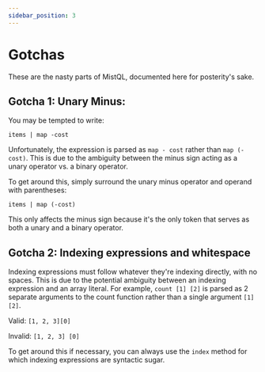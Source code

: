 ```yaml
---
sidebar_position: 3
---
```


# Gotchas

These are the nasty parts of MistQL, documented here for posterity's sake.

## Gotcha 1: Unary Minus:

You may be tempted to write:

```
items | map -cost
```

Unfortunately, the expression is parsed as `map - cost` rather than `map (-cost)`. This is due to the ambiguity
between the minus sign acting as a unary operator vs. a binary operator.

To get around this, simply surround the unary minus operator and operand with parentheses:

```
items | map (-cost)
```

This only affects the minus sign because it's the only token that serves as both a unary and a binary operator.

## Gotcha 2: Indexing expressions and whitespace

Indexing expressions must follow whatever they're indexing directly, with no spaces. This is due to the potential ambiguity between an indexing expression and an array literal. For example, `count [1] [2]` is parsed as 2 separate arguments to the count function rather than a single argument `[1][2]`.

Valid: `[1, 2, 3][0]`

Invalid: `[1, 2, 3] [0]`

To get around this if necessary, you can always use the `index` method for which indexing expressions are syntactic sugar.
